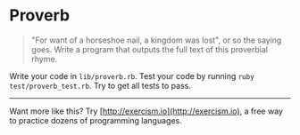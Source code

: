 # Proverb

> "For want of a horseshoe nail, a kingdom was lost", or so the saying goes. Write a program that outputs the full text of this proverbial rhyme.

Write your code in `lib/proverb.rb`. Test your code by running `ruby test/proverb_test.rb`. Try to get all tests to pass.

----

Want more like this? Try [http://exercism.io](http://exercism.io), a free way to practice dozens of programming languages.
